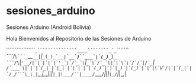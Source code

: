 sesiones_arduino
================

Sesiones Arduino (Android Bolivia)

Hola Bienvenidos al Repositorio de las Sesiones de Arduino

`````_````````````_```````_```````````````____````````_`_```````_```````
````/`\```_`__`__|`|_```_(_)_`__```___```|`__`)``___`|`(_)_```___)`__`_`
```/`_`\`|`'__/`_``|`|`|`|`|`'_`\`/`_`\``|``_`\`/`_`\|`|`\`\`/`/`|/`_``|
``/`___`\|`|`|`(_|`|`|_|`|`|`|`|`|`(_)`|`|`|_)`|`(_)`|`|`|\`V`/|`|`(_|`|
`/_/```\_\_|``\__,_|\__,_|_|_|`|_|\___/``|____/`\___/|_|_|`\_/`|_|\__,_|
````````````````````````````````````````````````````````````````````````
